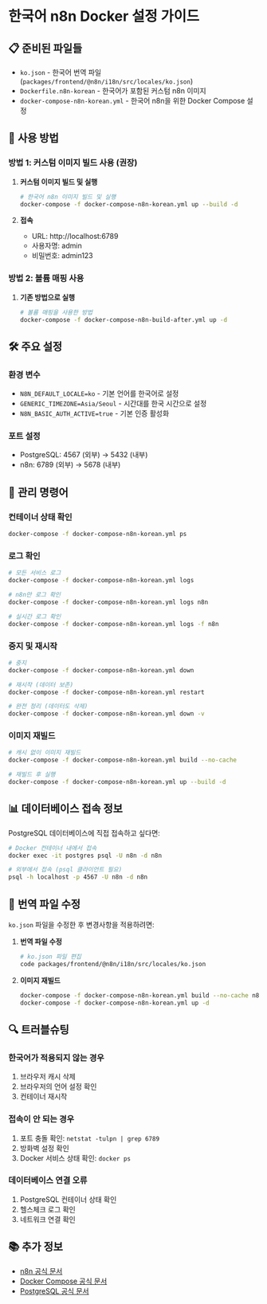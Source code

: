 # 한국어 n8n Docker 설정 가이드

## 📋 준비된 파일들

- `ko.json` - 한국어 번역 파일 (`packages/frontend/@n8n/i18n/src/locales/ko.json`)
- `Dockerfile.n8n-korean` - 한국어가 포함된 커스텀 n8n 이미지
- `docker-compose-n8n-korean.yml` - 한국어 n8n을 위한 Docker Compose 설정

## 🚀 사용 방법

### 방법 1: 커스텀 이미지 빌드 사용 (권장)

1. **커스텀 이미지 빌드 및 실행**
   ```bash
   # 한국어 n8n 이미지 빌드 및 실행
   docker-compose -f docker-compose-n8n-korean.yml up --build -d
   ```

2. **접속**
   - URL: http://localhost:6789
   - 사용자명: admin
   - 비밀번호: admin123

### 방법 2: 볼륨 매핑 사용

1. **기존 방법으로 실행**
   ```bash
   # 볼륨 매핑을 사용한 방법
   docker-compose -f docker-compose-n8n-build-after.yml up -d
   ```

## 🛠️ 주요 설정

### 환경 변수
- `N8N_DEFAULT_LOCALE=ko` - 기본 언어를 한국어로 설정
- `GENERIC_TIMEZONE=Asia/Seoul` - 시간대를 한국 시간으로 설정
- `N8N_BASIC_AUTH_ACTIVE=true` - 기본 인증 활성화

### 포트 설정
- PostgreSQL: 4567 (외부) → 5432 (내부)
- n8n: 6789 (외부) → 5678 (내부)

## 🔧 관리 명령어

### 컨테이너 상태 확인
```bash
docker-compose -f docker-compose-n8n-korean.yml ps
```

### 로그 확인
```bash
# 모든 서비스 로그
docker-compose -f docker-compose-n8n-korean.yml logs

# n8n만 로그 확인
docker-compose -f docker-compose-n8n-korean.yml logs n8n

# 실시간 로그 확인
docker-compose -f docker-compose-n8n-korean.yml logs -f n8n
```

### 중지 및 재시작
```bash
# 중지
docker-compose -f docker-compose-n8n-korean.yml down

# 재시작 (데이터 보존)
docker-compose -f docker-compose-n8n-korean.yml restart

# 완전 정리 (데이터도 삭제)
docker-compose -f docker-compose-n8n-korean.yml down -v
```

### 이미지 재빌드
```bash
# 캐시 없이 이미지 재빌드
docker-compose -f docker-compose-n8n-korean.yml build --no-cache

# 재빌드 후 실행
docker-compose -f docker-compose-n8n-korean.yml up --build -d
```

## 📊 데이터베이스 접속 정보

PostgreSQL 데이터베이스에 직접 접속하고 싶다면:

```bash
# Docker 컨테이너 내에서 접속
docker exec -it postgres psql -U n8n -d n8n

# 외부에서 접속 (psql 클라이언트 필요)
psql -h localhost -p 4567 -U n8n -d n8n
```

## 📝 번역 파일 수정

`ko.json` 파일을 수정한 후 변경사항을 적용하려면:

1. **번역 파일 수정**
   ```bash
   # ko.json 파일 편집
   code packages/frontend/@n8n/i18n/src/locales/ko.json
   ```

2. **이미지 재빌드**
   ```bash
   docker-compose -f docker-compose-n8n-korean.yml build --no-cache n8n
   docker-compose -f docker-compose-n8n-korean.yml up -d
   ```

## 🔍 트러블슈팅

### 한국어가 적용되지 않는 경우
1. 브라우저 캐시 삭제
2. 브라우저의 언어 설정 확인
3. 컨테이너 재시작

### 접속이 안 되는 경우
1. 포트 충돌 확인: `netstat -tulpn | grep 6789`
2. 방화벽 설정 확인
3. Docker 서비스 상태 확인: `docker ps`

### 데이터베이스 연결 오류
1. PostgreSQL 컨테이너 상태 확인
2. 헬스체크 로그 확인
3. 네트워크 연결 확인

## 📚 추가 정보

- [n8n 공식 문서](https://docs.n8n.io/)
- [Docker Compose 공식 문서](https://docs.docker.com/compose/)
- [PostgreSQL 공식 문서](https://www.postgresql.org/docs/)
